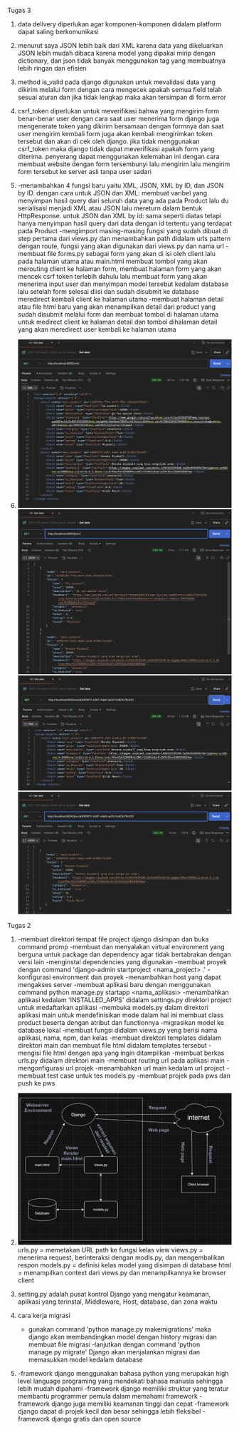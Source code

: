 Tugas 3
1. data delivery diperlukan agar komponen-komponen didalam platform dapat saling berkomunikasi 
2. menurut saya JSON lebih baik dari XML karena data yang dikeluarkan JSON lebih mudah dibaca karena model yang dipakai mirip dengan dictionary, dan json tidak banyak menggunakan tag yang membuatnya lebih ringan dan efisien
3. method is_valid pada django digunakan untuk mevalidasi data yang dikirim melalui form dengan cara mengecek apakah semua field telah sesuai aturan dan jika tidak lengkap maka akan tersimpan di form.error
4. csrf_token diperlukan untuk meverifikasi bahwa yang mengirim form benar-benar user dengan cara saat user menerima form django juga mengenerate token yang dikirim bersamaan dengan formnya dan saat user mengirim kembali form juga akan kembali mengirimkan token tersebut dan akan di cek oleh django. jika tidak menggunakan csrf_token maka django tidak dapat meverifikasi apakah form yang diterima. penyerang dapat menggunakan kelemahan ini dengan cara membuat website dengan form tersembunyi lalu mengirim lalu mengirim form tersebut ke server asli tanpa user sadari
5. -menambahkan 4 fungsi baru yaitu XML, JSON, XML by ID, dan JSON by ID. dengan cara
    untuk JSON dan XML: membuat varibel yang menyimpan hasil query dari seluruh data yang ada pada Product lalu du serialisasi menjadi XML atau JSON lalu mereturn dalam bentuk HttpResponse.
    untuk JSON dan XML by id: sama seperti diatas tetapi hanya menyimpan hasil query dari data dengan id tertentu yang terdapat pada Product
    -mengimport masing-masing fungsi yang sudah dibuat di step pertama dari views.py dan menambahkan path didalam urls pattern dengan route, fungsi yang akan digunakan dari views.py dan nama url
    -membuat file forms.py sebagai form yang akan di isi oleh client lalu pada halaman utama atau main.html membuat tombol yang akan merouting client ke halaman form, membuat halaman form yang akan mencek csrf token terlebih dahulu lalu membuat form yang akan menerima input user dan menyimpan model tersebut kedalam database lalu setelah form selesai diisi dan sudah disubmit ke database meredirect kembali client ke halaman utama
    -membuat halaman detail atau file html baru yang akan menampilkan detail dari product yang sudah disubmit melalui form dan membuat tombol di halaman utama untuk medirect client ke halaman detail dan tombol dihalaman detail yang akan meredirect user kembali ke halaman utama

6.  ![Alt Text](XML.png)
    ![Alt Text](JSON.png)
    ![Alt Text](XMLbyID.png)
    ![Alt Text](JSONbyID.png)


Tugas 2
1.  -membuat direktori tempat file project django disimpan dan buka command promp
    -membuat dan menyalakan virtual environment yang berguna untuk package dan dependency agar tidak bertabrakan dengan versi lain
    -menginstal dependencies yang digunakan
    -membuat proyek dengan command 'django-admin startproject <nama_project> .'
    -konfigurasi environment dan proyek
    -menambahkan host yang dapat mengakses server
    -membuat aplikasi baru dengan menggunakan command python manage.py startapp <nama_aplikasi>
    -menambahkan aplikasi kedalam 'INSTALLED_APPS' didalam settings.py direktori project untuk medaftarkan aplikasi
    -membuka models.py dalam direktori aplikasi main untuk mendefinisikan mode dalam hal ini membuat class product beserta dengan atribut dan functionnya
    -migrasikan model ke database lokal
    -membuat fungsi didalam views.py yeng berisi nama aplikasi, nama, npm, dan kelas 
    -membuat direktori templates didalam direktori main dan membuat file html didalam templates tersebut
    -mengisi file html dengan apa yang ingin ditampilkan
    -membuat berkas urls.py didalam direktori main
    -membuat routing url pada aplikasi main
    -mengonfigurasi url projek
    -menambahkan url main kedalam url project
    -membuat test case untuk tes models.py
    -membuat projek pada pws dan push ke pws


2.  ![Alt Text](bagan.png)
    urls.py = memetakan URL path ke fungsi kelas view
    views.py = menerima request, berinteraksi dengan modls.py, dan mengembalikan respon
    models.py = definisi kelas model yang disimpan di database
    html = menampilkan context dari views.py dan menampilkannya ke browser client

3.  setting.py adalah pusat kontrol Django yang mengatur keamanan, aplikasi yang terinstal, Middleware, Host, database, dan zona waktu

4.  cara kerja migrasi
    - gunakan command 'python manage.py makemigrations'
    maka django akan membandingkan model dengan history migrasi dan membuat file migrasi
    -lanjutkan dengan command 'python manage.py migrate'
    Django akan menjalankan migrasi dan memasukkan model kedalam database

5.  -framework django menggunakan bahasa python yang merupakan high level language programing yang mendekati bahasa manusia sehingga lebih mudah dipahami
    -framework django memiliki struktur yang teratur membantu programmer pemula dalam memahami framework
    -framework django juga memiliki keamanan tinggi dan cepat
    -framework django dapat di projek kecil dan besar sehingga lebih fleksibel
    -framework django gratis dan open source